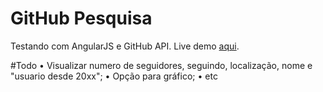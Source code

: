 # GitHub Pesquisa
Testando com AngularJS e GitHub API. Live demo <a href="http://rodrigocandrade.github.io/Demos/githubpesquisa.html">aqui</a>.

#Todo
• Visualizar numero de seguidores, seguindo, localização, nome e "usuario desde 20xx";
• Opção para gráfico;
• etc
